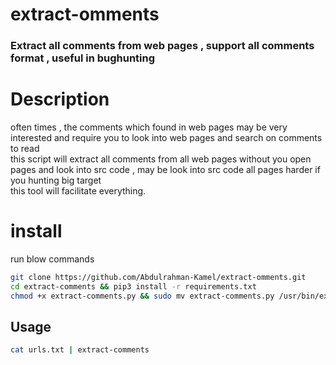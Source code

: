 # extract-omments
### Extract all comments from web pages , support all comments format , useful in bughunting

# Description
often times , the comments which found in web pages may be very interested and require you to look into web pages and search on comments to read <br>
this script will extract all comments from all web pages without you open pages and look into src code , may be look into src code all pages harder if you hunting big target <br>
this tool will facilitate everything.

# install
run blow commands
```sh
git clone https://github.com/Abdulrahman-Kamel/extract-omments.git
cd extract-comments && pip3 install -r requirements.txt
chmod +x extract-comments.py && sudo mv extract-comments.py /usr/bin/extract-comments
```

## Usage
```sh
cat urls.txt | extract-comments
```
